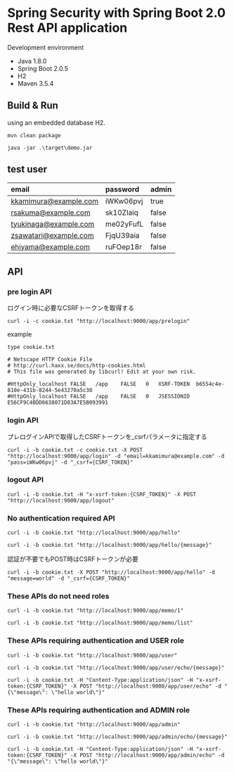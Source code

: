 # Spring Security with Spring Boot 2.0 Rest API application

Development environment

* Java 1.8.0
* Spring Boot 2.0.5
* H2
* Maven 3.5.4

## Build & Run

using an embedded database H2.

```text
mvn clean package
```

```text
java -jar .\target\demo.jar
```

## test user

|email                  |password         |admin  |
|:----------------------|:----------------|:------|
|kkamimura@example.com  |iWKw06pvj        |true   |
|rsakuma@example.com    |sk10ZIaiq        |false  |
|tyukinaga@example.com  |me02yFufL        |false  |
|zsawatari@example.com  |FjqU39aia        |false  |
|ehiyama@example.com    |ruFOep18r        |false  |

## API

### pre login API

ログイン時に必要なCSRFトークンを取得する

```text
curl -i -c cookie.txt "http://localhost:9000/app/prelogin"
```

example

```text
type cookie.txt

# Netscape HTTP Cookie File
# http://curl.haxx.se/docs/http-cookies.html
# This file was generated by libcurl! Edit at your own risk.

#HttpOnly_localhost	FALSE	/app	FALSE	0	XSRF-TOKEN	b6554c4e-810e-431b-8244-5e43270a5c30
#HttpOnly_localhost	FALSE	/app	FALSE	0	JSESSIONID	E56CF9C4BDD6638071D83A7E5B093991
```


### login API

プレログインAPIで取得したCSRFトークンを_csrfパラメータに指定する

```text
curl -i -b cookie.txt -c cookie.txt -X POST "http://localhost:9000/app/login" -d "email=kkamimura@example.com" -d "pass=iWKw06pvj" -d "_csrf={CSRF_TOKEN}"
```

### logout API

```text
curl -i -b cookie.txt -H "x-xsrf-token:{CSRF_TOKEN}" -X POST "http://localhost:9000/app/logout"
```

### No authentication required API

```text
curl -i -b cookie.txt "http://localhost:9000/app/hello"
```

```text
curl -i -b cookie.txt "http://localhost:9000/app/hello/{message}"
```

認証が不要でもPOST時はCSRFトークンが必要

```text
curl -i -b cookie.txt -X POST "http://localhost:9000/app/hello" -d "message=world" -d "_csrf={CSRF_TOKEN}"
```

### These APIs do not need roles

```text
curl -i -b cookie.txt "http://localhost:9000/app/memo/1"
```

```text
curl -i -b cookie.txt "http://localhost:9000/app/memo/list"
```

### These APIs requiring authentication and USER role

```text
curl -i -b cookie.txt "http://localhost:9000/app/user"
```

```text
curl -i -b cookie.txt "http://localhost:9000/app/user/echo/{message}"
```

```text
curl -i -b cookie.txt -H "Content-Type:application/json" -H "x-xsrf-token:{CSRF_TOKEN}" -X POST "http://localhost:9000/app/user/echo" -d "{\"message\": \"hello world\"}"
```

### These APIs requiring authentication and ADMIN role

```text
curl -i -b cookie.txt "http://localhost:9000/app/admin"
```

```text
curl -i -b cookie.txt "http://localhost:9000/app/admin/echo/{message}"
```

```text
curl -i -b cookie.txt -H "Content-Type:application/json" -H "x-xsrf-token:{CSRF_TOKEN}" -X POST "http://localhost:9000/app/admin/echo" -d "{\"message\": \"hello world\"}"
```

